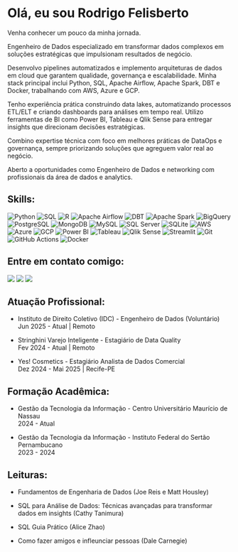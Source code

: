 # Olá, eu sou Rodrigo Felisberto

Venha conhecer um pouco da minha jornada.

Engenheiro de Dados especializado em transformar dados complexos em soluções estratégicas que impulsionam resultados de negócio.

Desenvolvo pipelines automatizados e implemento arquiteturas de dados em cloud que garantem qualidade, governança e escalabilidade. Minha stack principal inclui Python, SQL, Apache Airflow, Apache Spark, DBT e Docker, trabalhando com AWS, Azure e GCP.

Tenho experiência prática construindo data lakes, automatizando processos ETL/ELT e criando dashboards para análises em tempo real. Utilizo ferramentas de BI como Power BI, Tableau e Qlik Sense para entregar insights que direcionam decisões estratégicas.

Combino expertise técnica com foco em melhores práticas de DataOps e governança, sempre priorizando soluções que agreguem valor real ao negócio.

Aberto a oportunidades como Engenheiro de Dados e networking com profissionais da área de dados e 
analytics.

## Skills:

![Python](https://img.shields.io/badge/Python-3776AB?style=for-the-badge&logo=python&logoColor=white)
![SQL](https://img.shields.io/badge/SQL-4479A1?style=for-the-badge&logoColor=white)
![R](https://img.shields.io/badge/R-276DC3?style=for-the-badge&logo=r&logoColor=white)
![Apache Airflow](https://img.shields.io/badge/Apache%20Airflow-017CEE?style=for-the-badge&logo=apache-airflow&logoColor=white)
![DBT](https://img.shields.io/badge/DBT-FF6B35?style=for-the-badge&logo=dbt&logoColor=white)
![Apache Spark](https://img.shields.io/badge/Apache%20Spark-E25A1C?style=for-the-badge&logo=apache-spark&logoColor=white)
![BigQuery](https://img.shields.io/badge/BigQuery-4285F4?style=for-the-badge&logo=google-cloud&logoColor=white)
![PostgreSQL](https://img.shields.io/badge/PostgreSQL-336791?style=for-the-badge&logo=postgresql&logoColor=white)
![MongoDB](https://img.shields.io/badge/MongoDB-47A248?style=for-the-badge&logo=mongodb&logoColor=white)
![MySQL](https://img.shields.io/badge/MySQL-4479A1?style=for-the-badge&logo=mysql&logoColor=white)
![SQL Server](https://img.shields.io/badge/SQL%20Server-CC2927?style=for-the-badge&logo=microsoft-sql-server&logoColor=white)
![SQLite](https://img.shields.io/badge/SQLite-003B57?style=for-the-badge&logo=sqlite&logoColor=white)
![AWS](https://img.shields.io/badge/AWS-232F3E?style=for-the-badge&logo=amazon-aws&logoColor=white)
![Azure](https://img.shields.io/badge/Azure-0078D4?style=for-the-badge&logo=microsoft-azure&logoColor=white)
![GCP](https://img.shields.io/badge/GCP-4285F4?style=for-the-badge&logo=google-cloud&logoColor=white)
![Power BI](https://img.shields.io/badge/Power%20BI-F2C811?style=for-the-badge&logo=power-bi&logoColor=black)
![Tableau](https://img.shields.io/badge/Tableau-E97627?style=for-the-badge&logo=tableau&logoColor=white)
![Qlik Sense](https://img.shields.io/badge/Qlik%20Sense-009848?style=for-the-badge&logoColor=white)
![Streamlit](https://img.shields.io/badge/Streamlit-FF4B4B?style=for-the-badge&logo=streamlit&logoColor=white)
![Git](https://img.shields.io/badge/Git-F05032?style=for-the-badge&logo=git&logoColor=white)
![GitHub Actions](https://img.shields.io/badge/GitHub%20Actions-2088FF?style=for-the-badge&logo=github-actions&logoColor=white)
![Docker](https://img.shields.io/badge/Docker-2496ED?style=for-the-badge&logo=docker&logoColor=white)

## Entre em contato comigo:

<div>
  <a href="https://linkedin.com/in/rodrigofdl" target="_blank"><img src="https://img.shields.io/badge/LinkedIn-0077B5?style=for-the-badge&logo=linkedin&logoColor=white" target="_blank"></a>
  <a href="mailto:rodrigo.fdlira@gmail.com" target="_blank"><img src="https://img.shields.io/badge/Gmail-D14836?style=for-the-badge&logo=gmail&logoColor=white" target="_blank"></a>
 	<a href="https://wa.me/5581982569704" target="_blank"><img src="https://img.shields.io/badge/WhatsApp-25D366?style=for-the-badge&logo=whatsapp&logoColor=white" target="_blank"></a>
</div>

## Atuação Profissional:

* Instituto de Direito Coletivo (IDC) - Engenheiro de Dados (Voluntário)  
Jun 2025 - Atual | Remoto

* Stringhini Varejo Inteligente - Estagiário de Data Quality  
Fev 2024 - Atual | Remoto

* Yes! Cosmetics - Estagiário Analista de Dados Comercial  
Dez 2024 - Mai 2025 | Recife-PE

## Formação Acadêmica:

* Gestão da Tecnologia da Informação - Centro Universitário Maurício de Nassau  
2024 - Atual

* Gestão da Tecnologia da Informação - Instituto Federal do Sertão Pernambucano  
2023 - 2024

## Leituras:

* Fundamentos de Engenharia de Dados (Joe Reis e Matt Housley)
  
* SQL para Análise de Dados: Técnicas avançadas para transformar dados em insights (Cathy Tanimura)
  
* SQL Guia Prático (Alice Zhao)
  
* Como fazer amigos e infleunciar pessoas (Dale Carnegie)
